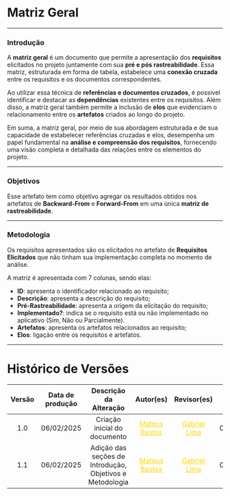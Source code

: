 # Matriz Geral
---
### Introdução

A **matriz geral** é um documento que permite a apresentação dos **requisitos** elicitados no projeto juntamente com sua **pré e pós rastreabilidade**. Essa matriz, estruturada em forma de tabela, estabelece uma **conexão cruzada** entre os requisitos e os documentos correspondentes.

Ao utilizar essa técnica de **referências e documentos cruzados**, é possível identificar e destacar as **dependências** existentes entre os requisitos. Além disso, a matriz geral também permite a inclusão de **elos** que evidenciam o relacionamento entre os **artefatos** criados ao longo do projeto.

Em suma, a matriz geral, por meio de sua abordagem estruturada e de sua capacidade de estabelecer referências cruzadas e elos, desempenha um papel fundamental na **análise e compreensão dos requisitos**, fornecendo uma visão completa e detalhada das relações entre os elementos do projeto.

---

### Objetivos

Esse artefato tem como objetivo agregar os resultados obtidos nos artefatos de **Backward-From** e **Forward-From** em uma única **matriz de rastreabilidade**.

---

### Metodologia

Os requisitos apresentados são os elicitados no artefato de **Requisitos Elicitados** que não tinham sua implementação completa no momento de análise.

A matriz é apresentada com 7 colunas, sendo elas:

* **ID**: apresenta o identificador relacionado ao requisito;
* **Descrição**: apresenta a descrição do requisito;
* **Pré-Rastreabilidade**: apresenta a origem da elicitação do requisito;
* **Implementado?**: indica se o requisito está ou não implementado no aplicativo (Sim, Não ou Parcialmente).
* **Artefatos**: apresenta os artefatos relacionados ao requisito;
* **Elos**: ligação entre os requisitos e artefatos.

---
# Histórico de Versões

| Versão | Data de produção   | Descrição da Alteração                               | Autor(es)             | Revisor(es)      | Data de Revisão |
| :----: | :----------------: | :--------------------------------------------------: | :-------------------: | :-------------:  | :-------------: |
| 1.0    | 06/02/2025         | Criação inicial do documento                         | <a style="color:gold;" href="https://github.com/MateuSansete" target="_blank">Mateus Bastos</a> | <a style="color:gold;" href="https://github.com/gabriel-lima258" target="_blank">Gabriel Lima</a> | 06/02/2025 |
| 1.1    | 06/02/2025         | Adição das seções de Introdução, Objetivos e Metodologia | <a style="color:gold;" href="https://github.com/MateuSansete" target="_blank">Mateus Bastos</a> | <a style="color:gold;" href="https://github.com/gabriel-lima258" target="_blank">Gabriel Lima</a> | 08/02/2025 |
